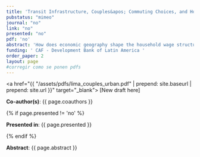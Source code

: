 ```yaml
---
title: 'Transit Infrastructure, Couples&apos; Commuting Choices, and Household Wage Structure'
pubstatus: "mimeo"
journal: "no"
link: "no"
presented: "no"
pdf: 'no' 
abstract: 'How does economic geography shape the household wage structure? Within a household, commuting and employment decisions are linked through a shared utility function and budget constraint. Therefore, improving commute times can affect one partner&apos;s commuting patterns by impacting both their prospects (direct channel) and those of their spouse (indirect channel). I set up a quantitative model of city featuring single and married households leveraging the introduction of new transit infrastructure in Lima, Peru. In the counterfactual analysis, I find that in areas with the most improved transportation, the gender gap in real earnings among married households decreased by 12 percent. However, the gap remained unchanged among single households. Further analysis shows that the gap decreased through the direct channel but increased through the indirect channel.'
funding: ' CAF - Development Bank of Latin America '
order_paper: 2
layout: page
#corregir como se ponen pdfs
---
```


<a href="{{ "/assets/pdfs/lima_couples_urban.pdf" | prepend: site.baseurl | prepend: site.url }}" target="_blank"> [New draft here] </a>

<p><b>Co-author(s)</b>: {{ page.coauthors }} </p>

{% if page.presented != 'no' %}
<p><b>Presented in</b>: {{ page.presented }} </p>
{% endif %}

<div class ="text"><p><b>Abstract</b>: {{ page.abstract }} </p></div>


